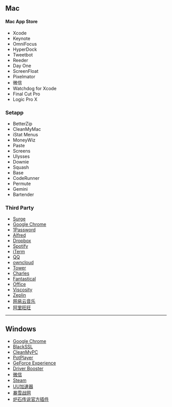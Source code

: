 ## Mac
#### Mac App Store
- Xcode
- Keynote
- OmniFocus
- HyperDock
- Tweetbot
- Reeder
- Day One
- ScreenFloat
- Pixelmator
-  微信
- Watchdog for Xcode
- Final Cut Pro
- Logic Pro X
### Setapp
- BetterZip
- CleanMyMac
- iStat Menus
- MoneyWiz
- Paste
- Screens
- Ulysses
- Downie
- Squash
- Base
- CodeRunner
- Permute
- Gemini
- Bartender
### Third Party
- [Surge](https://nssurge.com) 
- [Google Chrome](https://www.google.com/chrome/browser/desktop/index.html)
- [1Password](https://1password.com)
- [Alfred](https://www.alfredapp.com)
- [Dropbox](https://www.dropbox.com/zh_CN/)
- [Spotify](https://www.spotify.com/us/)
- [iTerm](https://www.iterm2.com)
- [QQ](https://im.qq.com/index.shtml)
- [owncloud](https://owncloud.org)
- [Tower](https://www.git-tower.com/mac/)
- [Charles](https://www.charlesproxy.com)
- [Fantastical](https://flexibits.com/fantastical)
- [Office](https://products.office.com/zh-cn/home)
- [Viscosity](https://www.sparklabs.com/viscosity/)
- [Zeplin](https://zeplin.io)
- [网易云音乐](https://music.163.com)
- [阿里旺旺](https://alimarket.taobao.com/markets/qnww/portal-group/ww/index?spm=a21e4.8043303.0.0.5a93727fKStr3n)
---- 

## Windows
- [Google Chrome](https://www.google.com/chrome/browser/desktop/index.html)
- [BlackSSL](https://blackssl.com.au)
- [CleanMyPC](https://macpaw.com/cleanmypc)
- [PotPlayer](https://potplayer.daum.net)
- [GeForce Experience](https://www.nvidia.com/en-us/geforce/geforce-experience/)
- [Driver Booster](https://www.iobit.com/en/driver-booster.php)
- [微信](https://pc.weixin.qq.com)
- [Steam](https://store.steampowered.com)
- [UU加速器](https://uu.163.com)
- [暴雪战网](https://www.battlenet.com.cn/zh/)
- [炉石传说官方插件](http://hs.blizzard.cn/hsoa)


